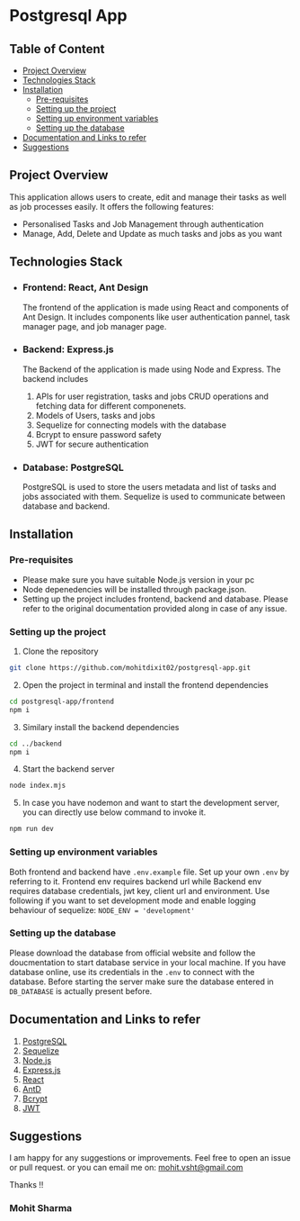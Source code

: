 <h1>Postgresql App</h1>

## Table of Content
- [Project Overview](#project-overview)
- [Technologies Stack](#technologies-stack)
- [Installation](#installation)
  - [Pre-requisites](#pre-requisites)
  - [Setting up the project](#setting-up-the-project)
  - [Setting up environment variables](#setting-up-environment-variables)
  - [Setting up the database](#setting-up-the-database)
- [Documentation and Links to refer](#documentation-and-links-to-refer)
- [Suggestions](#suggestions)

## Project Overview
<p>
    This application allows users to create, edit and manage their tasks as well as job processes easily. It offers the following features:
    <ul>
        <li>Personalised Tasks and Job Management through authentication</li>
        <li>Manage, Add, Delete and Update as much tasks and jobs as you want</li>
    </ul>
</p>

## Technologies Stack
<ul>
    <li>
        <h3>Frontend: React, Ant Design</h3>
        <p>
            The frontend of the application is made using React and components of Ant Design. It includes components like user authentication pannel, task manager page, and job manager page.
        </p>
    </li>
    <li>
        <h3>Backend: Express.js</h3>
        <p>
           The Backend of the application is made using Node and Express. The backend includes
           <ol>
                <li> APIs for user registration, tasks and jobs CRUD operations and fetching data for different componenets.</li>
                <li> Models of Users, tasks and jobs </li>
                <li> Sequelize for connecting models with the database</li>
                <li> Bcrypt to ensure password safety</li>
                <li> JWT for secure authentication</li>
           </ol>
        </p>
    </li>
    <li>
        <h3>Database: PostgreSQL</h3>
        <p>
            PostgreSQL is used to store the users metadata and list of tasks and jobs associated with them. Sequelize is used to communicate between database and backend.
        </p>
    </li>
</ul>

## Installation

### Pre-requisites
<ul>
        <li>Please make sure you have suitable Node.js version in your pc</li>
        <li>Node depenedencies will be installed through package.json.</li>
        <li>Setting up the project includes frontend, backend and database. Please refer to the original documentation provided along in case of any issue.</li>
</ul>

### Setting up the project

1. Clone the repository

```bash
git clone https://github.com/mohitdixit02/postgresql-app.git
```

2. Open the project in terminal and install the frontend dependencies

```bash
cd postgresql-app/frontend
npm i
```

3. Similary install the backend dependencies

```bash
cd ../backend
npm i
```

4. Start the backend server

```bash
node index.mjs
```

5. In case you have nodemon and want to start the development server, you can directly use below command to invoke it.
```bash
npm run dev
```

### Setting up environment variables

Both frontend and backend have ```.env.example``` file. Set up your own ```.env``` by referring to it.
Frontend env requires backend url while Backend env requires database credentials, jwt key, client url and environment.
Use following if you want to set development mode and enable logging behaviour of sequelize:
```NODE_ENV = 'development'```

### Setting up the database

Please download the database from official website and follow the doucmentation to start database service in your local machine. If you have database online, use its credentials in the ```.env``` to connect with the database.
Before starting the server make sure the database entered in ```DB_DATABASE``` is actually present before.

## Documentation and Links to refer
<ol>
<li><a href="https://www.postgresql.org/">PostgreSQL</a></li>
<li><a href="https://sequelize.org/">Sequelize</a></li>
<li><a href="https://nodejs.org/">Node.js</a></li>
<li><a href="https://expressjs.com/">Express.js</a></li>
<li><a href="https://react.dev/">React</a></li>
<li><a href="https://ant.design/">AntD</a></li>
<li><a href="https://www.npmjs.com/package/bcrypt">Bcrypt</a></li>
<li><a href="https://www.npmjs.com/package/jsonwebtoken">JWT</a></li>
</ol>

## Suggestions
I am happy for any suggestions or improvements. Feel free to open an issue or pull request.
or you can email me on: mohit.vsht@gmail.com

Thanks !!
<h3>Mohit Sharma</h3>
